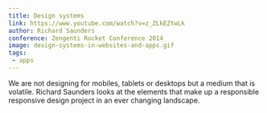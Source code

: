 ```yaml
---
title: Design systems
link: https://www.youtube.com/watch?v=z_ZLkEZtwLk
author: Richard Saunders
conference: Zengenti Rocket Conference 2014
image: design-systems-in-websites-and-apps.gif
tags:
 - apps
---
```


We are not designing for mobiles, tablets or desktops but a medium that is volatile. Richard Saunders looks at the elements that make up a responsible responsive design project in an ever changing landscape.
